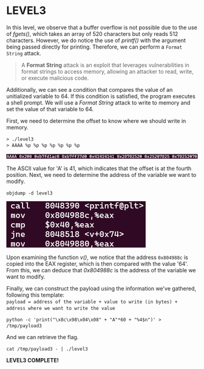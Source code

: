 # LEVEL3

In this level, we observe that a buffer overflow is not possible due to the use of *fgets()*, which takes an array of 520 characters but only reads 512 characters. However, we do notice the use of *printf()* with the argument being passed directly for printing. Therefore, we can perform a `Format String` attack.

> A **Format String** attack is an exploit that leverages vulnerabilities in format strings to access memory, allowing an attacker to read, write, or execute malicious code.

Additionally, we can see a condition that compares the value of an unitialized variable to 64. If this condition is satisfied, the program executes a shell prompt. We will use a *Format String* attack to write to memory and set the value of that variable to 64.

First, we need to determine the offset to know where we should write in memory.

```
> ./level3
> AAAA %p %p %p %p %p %p %p
```
![alt text](Ressources/images/offset.png)

The ASCII value for 'A' is 41, which indicates that the offset is at the fourth position. Next, we need to determine the address of the variable we want to modify.

```
objdump -d level3
```
![alt text](Ressources/images/address.png)

Upon examining the function *v()*, we notice that the address `0x804988c` is copied into the EAX register, which is then compared with the value '64'. From this, we can deduce that *0x804988c* is the address of the variable we want to modify.

Finally, we can construct the payload using the information we've gathered, following this template:\
`payload = address of the variable + value to write (in bytes) + address where we want to write the value`

```
python -c 'print("\x8c\x98\x04\x08" + "A"*60 + "%4$n")' > /tmp/payload3
```

And we can retrieve the flag.

```
cat /tmp/payload3 - | ./level3
```

**LEVEL3 COMPLETE!**